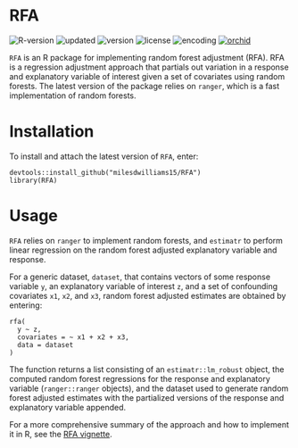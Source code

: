 # RFA
![R-version](https://img.shields.io/badge/R%20%3E%3D-3.4.3-brightgreen)
![updated](https://img.shields.io/badge/last%20update-05--28--2021-brightgreen)
![version](https://img.shields.io/badge/version-0.1.0.2-brightgreen)
![license](https://img.shields.io/badge/license-GPL--2-red)
![encoding](https://img.shields.io/badge/encoding-UTF--8-red)
[![orchid](https://img.shields.io/badge/ORCID-0000--0003--0192--5542-brightgreen)](https://orcid.org/0000-0003-0192-5542)


`RFA` is an R package for implementing random forest adjustment (RFA). RFA is a regression adjustment approach that partials out variation in a response and explanatory variable of interest given a set of covariates using random forests. The latest version of the package relies on `ranger`, which is a fast implementation of random forests.


# Installation
To install and attach the latest version of `RFA`, enter:

    devtools::install_github("milesdwilliams15/RFA")
    library(RFA)

# Usage
`RFA` relies on `ranger` to implement random forests, and `estimatr` to perform linear regression on the random forest adjusted explanatory variable and response. 

For a generic dataset, `dataset`, that contains vectors of some response variable `y`, an explanatory variable of interest `z`, and a set of confounding covariates `x1`, `x2`, and `x3`, random forest adjusted estimates are obtained by entering:

    rfa(
      y ~ z,
      covariates = ~ x1 + x2 + x3,
      data = dataset
    )

The function returns a list consisting of an `estimatr::lm_robust` object, the computed random forest regressions for the response and explanatory variable (`ranger::ranger` objects), and the dataset used to generate random forest adjusted estimates with the partialized versions of the response and explanatory variable appended.

For a more comprehensive summary of the approach and how to implement it in R, see the [RFA vignette](https://rpubs.com/milesdwilliams15/rfa-vignette).
